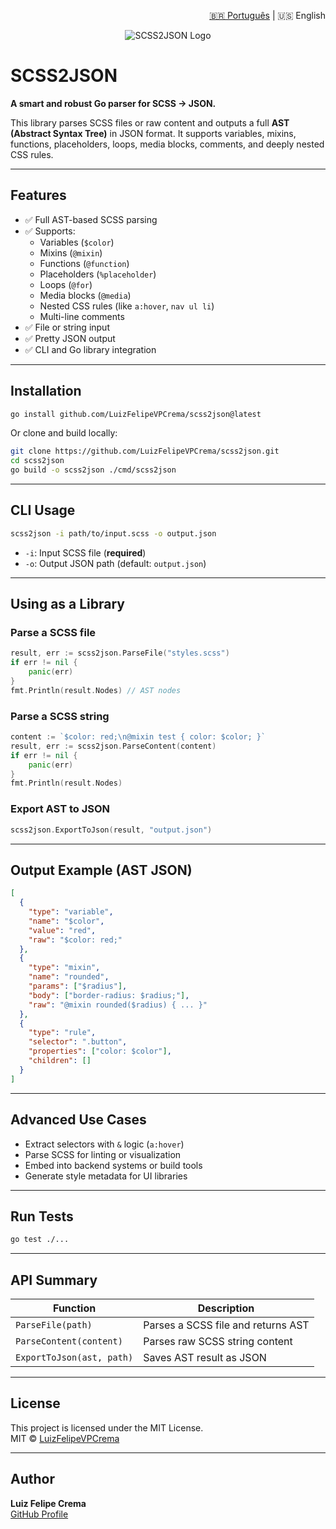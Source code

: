 <p align="right">
  <a href="README.md">🇧🇷 Português</a> | 🇺🇸 English
</p>

<p align="center">
  <img src="https://github.com/user-attachments/assets/c52a0e2d-4a67-40fb-9f0c-9ab05a7190db" alt="SCSS2JSON Logo">
</p>


# SCSS2JSON

**A smart and robust Go parser for SCSS → JSON.**

This library parses SCSS files or raw content and outputs a full **AST (Abstract Syntax Tree)** in JSON format. It supports variables, mixins, functions, placeholders, loops, media blocks, comments, and deeply nested CSS rules.

---


## Features

- ✅ Full AST-based SCSS parsing
- ✅ Supports:
  - Variables (`$color`)
  - Mixins (`@mixin`)
  - Functions (`@function`)
  - Placeholders (`%placeholder`)
  - Loops (`@for`)
  - Media blocks (`@media`)
  - Nested CSS rules (like `a:hover`, `nav ul li`)
  - Multi-line comments
- ✅ File or string input
- ✅ Pretty JSON output
- ✅ CLI and Go library integration

---

## Installation

```bash
go install github.com/LuizFelipeVPCrema/scss2json@latest
```

Or clone and build locally:

```bash
git clone https://github.com/LuizFelipeVPCrema/scss2json.git
cd scss2json
go build -o scss2json ./cmd/scss2json
```

---

## CLI Usage

```bash
scss2json -i path/to/input.scss -o output.json
```

- `-i`: Input SCSS file (**required**)
- `-o`: Output JSON path (default: `output.json`)

---

## Using as a Library

### Parse a SCSS file

```go
result, err := scss2json.ParseFile("styles.scss")
if err != nil {
    panic(err)
}
fmt.Println(result.Nodes) // AST nodes
```

### Parse a SCSS string

```go
content := `$color: red;\n@mixin test { color: $color; }`
result, err := scss2json.ParseContent(content)
if err != nil {
    panic(err)
}
fmt.Println(result.Nodes)
```

### Export AST to JSON

```go
scss2json.ExportToJson(result, "output.json")
```

---

## Output Example (AST JSON)

```json
[
  {
    "type": "variable",
    "name": "$color",
    "value": "red",
    "raw": "$color: red;"
  },
  {
    "type": "mixin",
    "name": "rounded",
    "params": ["$radius"],
    "body": ["border-radius: $radius;"],
    "raw": "@mixin rounded($radius) { ... }"
  },
  {
    "type": "rule",
    "selector": ".button",
    "properties": ["color: $color"],
    "children": []
  }
]
```

---

## Advanced Use Cases

- Extract selectors with `&` logic (`a:hover`)
- Parse SCSS for linting or visualization
- Embed into backend systems or build tools
- Generate style metadata for UI libraries

---

## Run Tests

```bash
go test ./...
```

---

## API Summary

| Function                      | Description                              |
|------------------------------|------------------------------------------|
| `ParseFile(path)`            | Parses a SCSS file and returns AST       |
| `ParseContent(content)`      | Parses raw SCSS string content           |
| `ExportToJson(ast, path)`    | Saves AST result as JSON                 |

---

## License

This project is licensed under the MIT License.  
MIT © [LuizFelipeVPCrema](https://github.com/LuizFelipeVPCrema)

---

## Author

**Luiz Felipe Crema**  
[GitHub Profile](https://github.com/LuizFelipeVPCrema)
